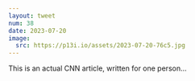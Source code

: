 ```yaml
---
layout: tweet
num: 38
date: 2023-07-20
image:
  src: https://p13i.io/assets/2023-07-20-76c5.jpg
---
```


This is an actual CNN article, written for one person... 
